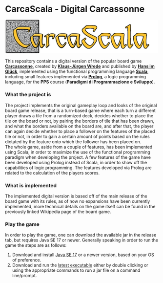 # CarcaScala - Digital Carcassonne

<p align="center"> 
	<img alt="carcascala logo" src="CarcaScala.png?raw=true" width="500">
</p>

This repository contains a digital version of the popular board game **[Carcassonne](https://en.wikipedia.org/wiki/Carcassonne_(board_game))**, created by **[Klaus-Jürgen Wrede](https://www.kjwrede.de/)** and published by **[Hans im Glück](https://www.hans-im-glueck.de/)**, implemented using the functional programming language **[Scala](https://en.wikipedia.org/wiki/Scala_(programming_language))**, including small features implemented via **[Prolog](https://en.wikipedia.org/wiki/Prolog)**, a logic programming language, for the **PPS** course (**Paradigmi di Programmazione e Sviluppo**). <br>

### What the project is

The project implements the original gameplay loop and looks of the original board game release, that is a turn-based game where each turn a different player draws a tile from a randomized deck, decides whether to place the tile on the board or not, by pairing the borders of tile that has been drawn, and what the borders available on the board are, and after that, the player can again decide whether to place a follower on the features of the placed tile or not, in order to gain a certain amount of points based on the rules dictated by the feature onto which the follower has been placed on. <br>
The whole game, aside from a couple of features, has been implemented using Scala, in order to maximize the use of the functional programming paradigm when developing the project. A few features of the game have been developed using Prolog instead of Scala, in order to show off the capabilities of logic programming. The features developed via Prolog are related to the calculation of the players scores.  

### What is implemented

The implemented digital version is based off of the main release of the board game with its rules, as of now no expansions have been currently implemented, more technical details on the game itself can be found in the previously linked Wikipedia page of the board game.

### Play the game
In order to play the game, one can download the available jar in the release tab, but requires Java SE 17 or newer. Generally speaking in order to run the game the steps are as follows:
 1. Download and install [Java SE 17](https://www.oracle.com/de/java/technologies/javase-downloads.html) or a newer version, based on your OS of preference.
 2. Download and run the [latest executable]() either by double clicking or using the appropriate commands to run a jar file on a command line/prompt.
